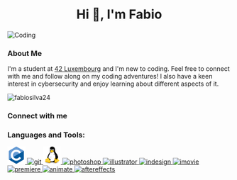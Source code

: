 
<h1 align="center">Hi 👋, I'm Fabio</h1>
<img align="center" alt="Coding" width="400" src="https://media.tenor.com/QYcfJTtQfo8AAAAM/deku.gif">

<h3 align="left">About Me</h3>

<p align="left"> I'm a student at <a href="https://42luxembourg.lu/" target="_blank">42 Luxembourg</a> and I'm new to coding. Feel free to connect with me and follow along on my coding adventures! I also have a keen interest in cybersecurity and enjoy learning about different aspects of it.</p>

<p align="left"> <img src="https://komarev.com/ghpvc/?username=fabiosilva24&label=Profile%20views&color=a5f3bc&style=flat" alt="fabiosilva24" /> </p>

<h3 align="left">Connect with me</h3>
<p align="left">
</p>

<h3 align="left">Languages and Tools:</h3>
<p align="left"> 
  <a href="https://www.cprogramming.com/" target="_blank" rel="noreferrer"> 
    <img src="https://raw.githubusercontent.com/devicons/devicon/master/icons/c/c-original.svg" alt="c" width="40" height="40"/> 
  </a> 
  <a href="https://git-scm.com/" target="_blank" rel="noreferrer"> 
    <img src="https://www.vectorlogo.zone/logos/git-scm/git-scm-icon.svg" alt="git" width="40" height="40"/> 
  </a> 
  <a href="https://www.linux.org/" target="_blank" rel="noreferrer"> 
    <img src="https://raw.githubusercontent.com/devicons/devicon/master/icons/linux/linux-original.svg" alt="linux" width="40" height="40"/> 
  </a> 
  <a href="https://www.adobe.com/products/photoshop.html" target="_blank" rel="noreferrer"> 
    <img src="https://cdn.worldvectorlogo.com/logos/adobe-photoshop-2.svg" alt="photoshop" width="40" height="40"/> 
  </a>
  <a href="https://www.adobe.com/products/illustrator.html" target="_blank" rel="noreferrer"> 
    <img src="https://upload.wikimedia.org/wikipedia/commons/f/fb/Adobe_Illustrator_CC_icon.svg" alt="illustrator" width="40" height="40"/> 
  </a>
  <a href="https://www.adobe.com/products/indesign.html" target="_blank" rel="noreferrer"> 
    <img src="https://upload.wikimedia.org/wikipedia/commons/4/48/Adobe_InDesign_CC_icon.svg" alt="indesign" width="40" height="40"/> 
  </a>
  <a href="https://www.apple.com/imovie/" target="_blank" rel="noreferrer"> 
    <img src="https://support.apple.com/content/dam/edam/applecare/images/en_US/psp/psp_heroes/mini-hero-imovie.png" alt="imovie" width="40" height="40"/> 
  </a>
  <a href="https://www.adobe.com/products/premiere.html" target="_blank" rel="noreferrer"> 
    <img src="https://upload.wikimedia.org/wikipedia/commons/4/40/Adobe_Premiere_Pro_CC_icon.svg" alt="premiere" width="40" height="40"/> 
  </a>
  <a href="https://www.adobe.com/products/animate.html" target="_blank" rel="noreferrer"> 
    <img src="https://upload.wikimedia.org/wikipedia/commons/thumb/d/db/Adobe_Animate_CC_icon_%282020%29.svg/800px-Adobe_Animate_CC_icon_%282020%29.svg.png" alt="animate" width="40" height="40"/> 
  </a>
  <a href="https://www.adobe.com/products/aftereffects.html" target="_blank" rel="noreferrer"> 
    <img src="https://upload.wikimedia.org/wikipedia/commons/c/cb/Adobe_After_Effects_CC_icon.svg" alt="aftereffects" width="40" height="40"/> 
  </a>
</p>
